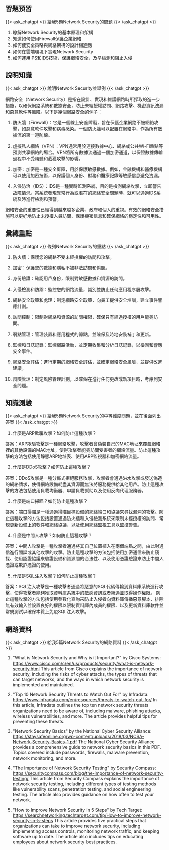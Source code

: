 ## 習題預習
{{< ask_chatgpt >}}
給我5題Network Security的問題
{{< /ask_chatgpt >}}



1. 瞭解Network Security的基本原理和架構
2. 知道如何使用Firewall保護企業網絡
3. 如何使安全策略與網絡架構的設計相適應
4. 如何在雲端環境下實現Network Security
5. 如何運用IPS和IDS技術，保護網絡安全，及早檢測和阻止入侵   

## 說明知識
{{< ask_chatgpt >}}
說明Network Security並舉例
{{< /ask_chatgpt >}}



網路安全（Network Security）是指在設計、實現和維護網路時所採取的進一步措施，以確保網路系統和數據安全，防止未經授權訪問、網路攻擊、機密資訊洩漏和惡意軟件等風險。以下是幾個網路安全的例子：

1. 防火牆（Firewall）：它是一個線上安全障礙，旨在保護企業網路不被網絡攻擊，如惡意軟件攻擊和病毒感染。一個防火牆可以配置在網絡中，作為所有數據流的第一道防線。

2. 虛擬私人網絡（VPN）：VPN通常用於連接數據中心、網絡或公共Wi-Fi熱點等預測共享網絡的場合。VPN將所有數據流通過一個加密通道，以保證數據傳輸過程中不受竊聽和截獲攻擊的影響。

3. 加密：加密是一種安全屏障，用於保護敏感數據。例如，金融機構和醫療機構可以使用加密技術，以保護個人身份、財務和醫療記錄等敏感信息避免洩漏。

4. 入侵防治（IDS）：IDS是一種實時監測系統，目的是檢測網絡攻擊，立即警告故障情況。當系統發現異常行為或潛在的網絡安全問題時，就可以通過IDS系統及時進行檢測和預警。

網絡安全的重要性已經得到越來越多企業、政府和個人的重視。有效的網絡安全措施可以更好地防止未授權人員訪問、保護機密信息和確保網絡的穩定性和可用性。   

## 彙總重點
{{< ask_chatgpt >}}
條列Network Security的重點
{{< /ask_chatgpt >}}



1. 防火牆：保護您的網路不受未經授權的訪問和攻擊。

2. 加密：保護您的數據和隱私不被非法訪問和偷聽。

3. 身份驗證：確認用戶身份，限制對敏感數據和資源的訪問。

4. 入侵檢測和防禦：監控您的網路流量，識別並防止任何應用程序層攻擊。

5. 網路安全政策和處理：制定網路安全政策，向員工提供安全培訓，建立事件響應計劃。

6. 訪問控制：限制對網絡和資源的訪問權限，確保只有經過授權的用戶能夠訪問。

7. 弱點管理：管理裝置和應用程式的弱點，並確保及時地安裝補丁和更新。

8. 監控和日誌記錄：監控網路活動，並定期收集和分析日誌記錄，以檢測和響應安全事件。

9. 網絡安全評估：進行定期的網絡安全評估，並確定網絡安全風險，並提供改進建議。

10. 風險管理：制定風險管理計劃，以確保在進行任何更改或新項目時，考慮到安全問題。   

## 知識測驗
{{< ask_chatgpt >}}
給我5題Network Security的中等難度問題，並在後面列出答案
{{< /ask_chatgpt >}}



1. 什麼是ARP欺騙攻擊？如何防止這種攻擊？

答案：ARP欺騙攻擊是一種網絡攻擊，攻擊者會偽裝自己的MAC地址來覆蓋網絡裡的其他設備的MAC地址，使得攻擊者能夠訪問受害者的網絡流量。防止這種攻擊的方法包括使用靜態ARP地址表、使用ARP監視器和加密網絡流量。

2. 什麼是DDoS攻擊？如何防止這種攻擊？

答案：DDoS攻擊是一種分佈式拒絕服務攻擊，攻擊者會通過洪水攻擊或發送偽造的網絡請求，使得網絡設備耗盡其資源而無法將服務提供給其他用戶。防止這種攻擊的方法包括使用負載均衡器、申請負載幫助以及使用反向代理服務器。

3. 什麼是端口掃瞄？如何防止這種攻擊？

答案：端口掃瞄是一種通過掃瞄目標設備的網絡端口和協議來尋找漏洞的攻擊。防止這種攻擊的方法包括設置通過防火牆和入侵檢測系統來限制未經授權的訪問、常規更新設備上的軟件和網絡協議、以及使用網絡監視工具以監控警告。

4. 什麼是中間人攻擊？如何防止這種攻擊？

答案：中間人攻擊是一種攻擊者通過將其自己位置植入在兩個端點之間，由此對通信進行間諜或其他攻擊的攻擊。防止這種攻擊的方法包括使用加密通信來防止窺探、使用認證協議來驗證設備和資源間的合法性、以及使用憑證驗證來防止中間人憑證或欺詐憑證的使用。

5. 什麼是SQL注入攻擊？如何防止這種攻擊？

答案：SQL注入攻擊是一種攻擊者通過將惡意的SQL代碼傳輸到資料庫系統進行攻擊，使得攻擊者能夠獲取資料庫系統中的敏感資訊或者繞過並取得操作權限。 防止這種攻擊的方法包括使用參數化查詢來防止入侵者向資料庫傳播惡意腳本、排除無有效輸入並設置良好的權限以限制資料庫內成員的權限、以及更新資料庫軟件並常規測試以確保本質上免疫SQL注入攻擊。   

## 網路資料
{{< ask_chatgpt >}}
給我5篇Network Security的網路資料
{{< /ask_chatgpt >}}



1. "What is Network Security and Why is it Important?" by Cisco Systems: https://www.cisco.com/c/en/us/products/security/what-is-network-security.html
This article from Cisco explains the importance of network security, including the risks of cyber attacks, the types of threats that can target networks, and the ways in which network security is implemented and maintained.

2. "Top 10 Network Security Threats to Watch Out For" by Infradata: https://www.infradata.com/en/resources/threats-to-watch-out-for/
In this article, Infradata outlines the top ten network security threats organizations need to be aware of, including malware, phishing attacks, wireless vulnerabilities, and more. The article provides helpful tips for preventing these threats.

3. "Network Security Basics" by the National Cyber Security Alliance: https://staysafeonline.org/wp-content/uploads/2018/03/NCSA-Network-Security-Basics-1.pdf
The National Cyber Security Alliance provides a comprehensive guide to network security basics in this PDF. Topics covered include passwords, firewalls, malware prevention, network monitoring, and more.

4. "The Importance of Network Security Testing" by Security Compass: https://securitycompass.com/blog/the-importance-of-network-security-testing/
This article from Security Compass explains the importance of network security testing, including different types of testing methods like vulnerability scans, penetration testing, and social engineering testing. The article also provides guidance on how often to test your network.

5. "How to Improve Network Security in 5 Steps" by Tech Target: https://searchnetworking.techtarget.com/tip/How-to-improve-network-security-in-5-steps
This article provides five practical steps that organizations can take to improve network security, including implementing access controls, monitoring network traffic, and keeping software up to date. The article also includes tips on educating employees about network security best practices.   

